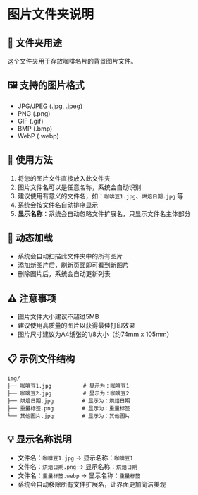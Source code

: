 # 图片文件夹说明

## 📁 文件夹用途
这个文件夹用于存放咖啡名片的背景图片文件。

## 🖼️ 支持的图片格式
- JPG/JPEG (.jpg, .jpeg)
- PNG (.png)
- GIF (.gif)
- BMP (.bmp)
- WebP (.webp)

## 📝 使用方法
1. 将您的图片文件直接放入此文件夹
2. 图片文件名可以是任意名称，系统会自动识别
3. 建议使用有意义的文件名，如：`咖啡豆1.jpg`、`烘焙日期.jpg` 等
4. 系统会按文件名自动排序显示
5. **显示名称**：系统会自动忽略文件扩展名，只显示文件名主体部分

## 🔄 动态加载
- 系统会自动扫描此文件夹中的所有图片
- 添加新图片后，刷新页面即可看到新图片
- 删除图片后，系统会自动更新列表

## ⚠️ 注意事项
- 图片文件大小建议不超过5MB
- 建议使用高质量的图片以获得最佳打印效果
- 图片尺寸建议为A4纸张的1/8大小（约74mm x 105mm）

## 📋 示例文件结构
```
img/
├── 咖啡豆1.jpg          # 显示为：咖啡豆1
├── 咖啡豆2.jpg          # 显示为：咖啡豆2
├── 烘焙日期.jpg         # 显示为：烘焙日期
├── 重量标签.png         # 显示为：重量标签
└── 其他图片.jpg         # 显示为：其他图片
```

## 💡 显示名称说明
- 文件名：`咖啡豆1.jpg` → 显示名称：`咖啡豆1`
- 文件名：`烘焙日期.png` → 显示名称：`烘焙日期`
- 文件名：`重量标签.webp` → 显示名称：`重量标签`
- 系统会自动移除所有文件扩展名，让界面更加简洁美观
